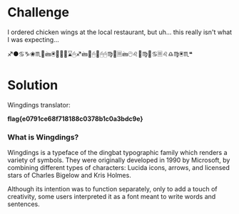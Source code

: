 # Challenge

I ordered chicken wings at the local restaurant, but uh... this really isn't what I was expecting...

♐●♋♑❀♏📁🖮🖲📂♍♏⌛🖰♐🖮📂🖰📂🖰🖰♍📁🗏🖮🖰♌📂♍📁♋🗏♌♎♍🖲♏❝


# Solution

Wingdings translator:

**flag{e0791ce68f718188c0378b1c0a3bdc9e}**


### What is Wingdings?

Wingdings is a typeface of the dingbat typographic family which renders a variety of symbols.
They were originally developed in 1990 by Microsoft, by combining different types of characters:
Lucida icons, arrows, and licensed stars of Charles Bigelow and Kris Holmes.

Although its intention was to function separately, only to add a touch of creativity,
some users interpreted it as a font meant to write words and sentences.
